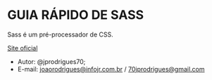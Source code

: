 # GUIA RÁPIDO DE SASS

Sass é um pré-processador de CSS.

[Site oficial](https://sass-lang.com/)

- Autor: @jprodrigues70;
- E-mail: joaorodrigues@infojr.com.br / 70jprodrigues@gmail.com
